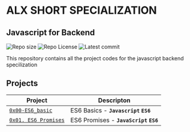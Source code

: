 # ALX SHORT SPECIALIZATION

## Javascript for Backend
![Repo size](https://img.shields.io/github/repo-size/franklinobasy/alx-backend-javascript)
![Repo License](https://img.shields.io/github/license/franklinobasy/alx-backend-javascript.svg)
![Latest commit](https://img.shields.io/github/last-commit/franklinobasy/alx-backend-javascript/master?style=round-square)

This repository contains all the project codes for the javascript backend specilization

## Projects

| Project | Descripton |
| ------- | ---------- |
| [`0x00-ES6_basic`](./0x00-ES6_basic/) | ES6 Basics - **`Javascript`** **`ES6`** |
| [`0x01. ES6 Promises`](./0x01-ES6_promise/) | ES6 Promises - **`JavaScript`** **`ES6`** |